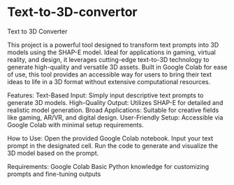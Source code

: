 # Text-to-3D-convertor
Text to 3D Converter

This project is a powerful tool designed to transform text prompts into 3D models using the SHAP-E model. Ideal for applications in gaming, virtual reality, and design, it leverages cutting-edge text-to-3D technology to generate high-quality and versatile 3D assets. Built in Google Colab for ease of use, this tool provides an accessible way for users to bring their text ideas to life in a 3D format without extensive computational resources.

Features:
Text-Based Input: Simply input descriptive text prompts to generate 3D models.
High-Quality Output: Utilizes SHAP-E for detailed and realistic model generation.
Broad Applications: Suitable for creative fields like gaming, AR/VR, and digital design.
User-Friendly Setup: Accessible via Google Colab with minimal setup requirements.

How to Use:
Open the provided Google Colab notebook.
Input your text prompt in the designated cell.
Run the code to generate and visualize the 3D model based on the prompt.

Requirements:
Google Colab
Basic Python knowledge for customizing prompts and fine-tuning outputs
